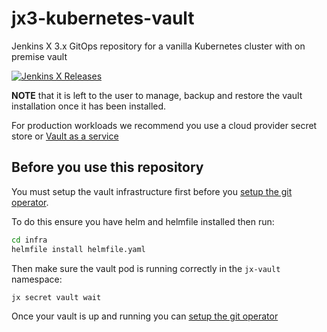 # jx3-kubernetes-vault

Jenkins X 3.x GitOps repository for a vanilla Kubernetes cluster with on premise vault
        
[![Jenkins X Releases](https://img.shields.io/badge/Jenkins%20X-Releases-blue)](docs/README.md)

**NOTE** that it is left to the user to manage, backup and restore the vault installation once it has been installed. 

For production workloads we recommend you use a cloud provider secret store or [Vault as a service](https://www.hashicorp.com/resources/running-vault-as-a-service-on-hashicorp-cloud-platform) 


## Before you use this repository

You must setup the vault infrastructure first before you [setup the git operator](https://jenkins-x.io/v3/admin/setup/operator/). 

To do this ensure you have helm and helmfile installed then run:

```bash 
cd infra
helmfile install helmfile.yaml
```

Then make sure the vault pod is running correctly in the `jx-vault` namespace:

```bash 
jx secret vault wait
```

Once your vault is up and running you can [setup the git operator](https://jenkins-x.io/v3/admin/setup/operator/) 

